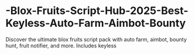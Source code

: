 # -Blox-Fruits-Script-Hub-2025-Best-Keyless-Auto-Farm-Aimbot-Bounty
Discover the ultimate blox fruits script pack with auto farm, aimbot, bounty hunt, fruit notifier, and more. Includes keyless
